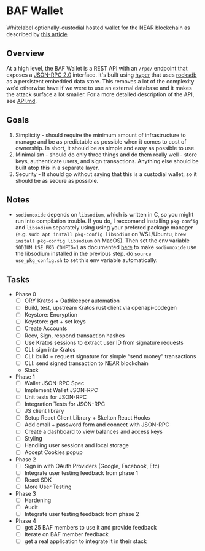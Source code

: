 # BAF Wallet

Whitelabel optionally-custodial hosted wallet for the NEAR blockchain as described by [this article](https://medium.com/nearprotocol/on-usability-of-blockchain-applications-398963798ab3)


## Overview

At a high level, the BAF Wallet is a REST API with an `/rpc/` endpoint that exposes a [JSON-RPC 2.0](https://www.jsonrpc.org/specification) interface. It's built using [hyper](https://hyper.rs/guides/server/hello-world/) that uses [rocksdb](https://github.com/rust-rocksdb/rust-rocksdb) as a persistent embedded data store. This removes a lot of the complexity we'd otherwise have if we were to use an external database and it makes the attack surface a lot smaller. For a more detailed description of the API, see [API.md](./API.md).

## Goals

1. Simplicity - should require the minimum amount of infrastructure to manage and be as predictable as possible when it comes to cost of ownership. In short, it should be as simple and easy as possible to use.
2. Minimalism - should do only three things and do them really well - store keys, authenticate users, and sign transactions. Anything else should be built atop this in a separate layer.
3. Security - It should go without saying that this is a custodial wallet, so it should be as secure as possible.

## Notes

* `sodiumoxide` depends on `libsodium`, which is written in C, so you might run into compilation trouble. If you do, I reccomend installing `pkg-config` and `libsodium` separately using using your prefered package manager (e.g. `sudo apt install pkg-config libsodium` on WSL/Ubuntu, `brew install pkg-config libsodium` on MacOS). Then set the env variable `SODIUM_USE_PKG_CONFIG=1` as documented [here](https://github.com/sodiumoxide/sodiumoxide#extended-usage) to make `sodiumoxide` use the libsodium installed in the previous step.
 do `source use_pkg_config.sh` to set this env variable automatically.

## Tasks

- Phase 0
    - [ ]  ORY Kratos + Oathkeeper automation
    - [ ]  Build, test, upstream Kratos rust client via openapi-codegen
    - [ ]  Keystore: Encryption
    - [ ]  Keystore: get + set keys
    - [ ]  Create Accounts
    - [ ]  Recv, Sign, respond transaction hashes
    - [ ]  Use Kratos sessions to extract user ID from signature requests
    - [ ]  CLI: sign into Kratos
    - [ ]  CLI: build + request signature for simple “send money” transactions
    - [ ]  CLI: send signed transaction to NEAR blockchain
    - Slack
- Phase 1
    - [ ]  Wallet JSON-RPC Spec
    - [ ]  Implement Wallet JSON-RPC
    - [ ]  Unit tests for JSON-RPC
    - [ ]  Integration Tests for JSON-RPC
    - [ ]  JS client library
    - [ ]  Setup React Client Library + Skelton React Hooks
    - [ ]  Add email + password form and connect with JSON-RPC
    - [ ]  Create a dashboard to view balances and access keys
    - [ ]  Styling
    - [ ]  Handling user sessions and local storage
    - [ ]  Accept Cookies popup 
- Phase 2
    - [ ]  Sign in with OAuth Providers (Google, Facebook, Etc)
    - [ ]  Integrate user testing feedback from phase 1
    - [ ]  React SDK
    - [ ]  More User Testing
- Phase 3
    - [ ] Hardening
    - [ ] Audit
    - [ ] Integrate user testing feedback from phase 2
- Phase 4
    - [ ] get 25 BAF members to use it and provide feedback
    - [ ] Iterate on BAF member feedback
    - [ ] get a real application to integrate it in their stack
